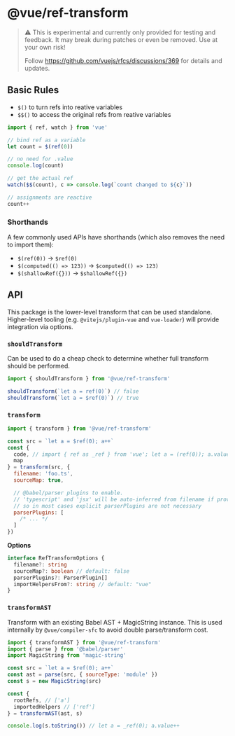 # @vue/ref-transform

> ⚠️ This is experimental and currently only provided for testing and feedback. It may break during patches or even be removed. Use at your own risk!
>
> Follow https://github.com/vuejs/rfcs/discussions/369 for details and updates.

## Basic Rules

- `$()` to turn refs into reative variables
- `$$()` to access the original refs from reative variables

```js
import { ref, watch } from 'vue'

// bind ref as a variable
let count = $(ref(0))

// no need for .value
console.log(count)

// get the actual ref
watch($$(count), c => console.log(`count changed to ${c}`))

// assignments are reactive
count++
```

### Shorthands

A few commonly used APIs have shorthands (which also removes the need to import them):

- `$(ref(0))` -> `$ref(0)`
- `$(computed(() => 123))` -> `$computed(() => 123)`
- `$(shallowRef({}))` -> `$shallowRef({})`

## API

This package is the lower-level transform that can be used standalone. Higher-level tooling (e.g. `@vitejs/plugin-vue` and `vue-loader`) will provide integration via options.

### `shouldTransform`

Can be used to do a cheap check to determine whether full transform should be performed.

```js
import { shouldTransform } from '@vue/ref-transform'

shouldTransform(`let a = ref(0)`) // false
shouldTransform(`let a = $ref(0)`) // true
```

### `transform`

```js
import { transform } from '@vue/ref-transform'

const src = `let a = $ref(0); a++`
const {
  code, // import { ref as _ref } from 'vue'; let a = (ref(0)); a.value++"
  map
} = transform(src, {
  filename: 'foo.ts',
  sourceMap: true,

  // @babel/parser plugins to enable.
  // 'typescript' and 'jsx' will be auto-inferred from filename if provided,
  // so in most cases explicit parserPlugins are not necessary
  parserPlugins: [
    /* ... */
  ]
})
```

**Options**

```ts
interface RefTransformOptions {
  filename?: string
  sourceMap?: boolean // default: false
  parserPlugins?: ParserPlugin[]
  importHelpersFrom?: string // default: "vue"
}
```

### `transformAST`

Transform with an existing Babel AST + MagicString instance. This is used internally by `@vue/compiler-sfc` to avoid double parse/transform cost.

```js
import { transformAST } from '@vue/ref-transform'
import { parse } from '@babel/parser'
import MagicString from 'magic-string'

const src = `let a = $ref(0); a++`
const ast = parse(src, { sourceType: 'module' })
const s = new MagicString(src)

const {
  rootRefs, // ['a']
  importedHelpers // ['ref']
} = transformAST(ast, s)

console.log(s.toString()) // let a = _ref(0); a.value++
```
